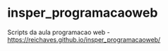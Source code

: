 # insper_programacaoweb
 Scripts da aula programacao web - https://reichaves.github.io/insper_programacaoweb/
